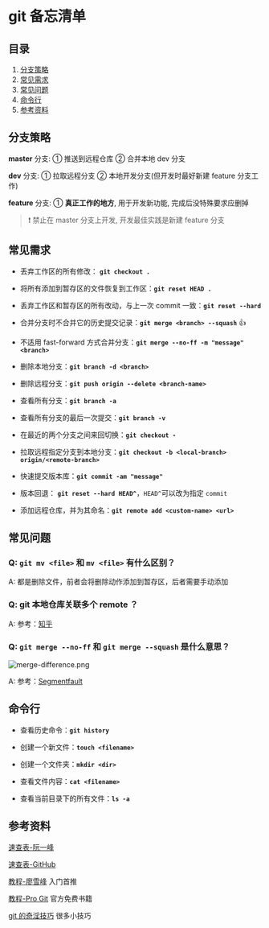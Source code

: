 # git 备忘清单

## 目录

1. [分支策略](#分支策略)
1. [常见需求](#常见需求)
1. [常见问题](#常见问题)
1. [命令行](#命令行)
1. [参考资料](#参考资料)

## 分支策略

**master** 分支: ① 推送到远程仓库 ② 合并本地 dev 分支

**dev** 分支: ① 拉取远程分支 ② 本地开发分支(但开发时最好新建 feature 分支工作)

**feature** 分支: ① **真正工作的地方**, 用于开发新功能, 完成后没特殊要求应删掉

> :exclamation: 禁止在 master 分支上开发, 开发最佳实践是新建 feature 分支

## 常见需求

- 丢弃工作区的所有修改： **`git checkout .`**

- 将所有添加到暂存区的文件恢复到工作区：**`git reset HEAD .`**

- 丢弃工作区和暂存区的所有改动，与上一次 commit 一致：**`git reset --hard`**

- 合并分支时不合并它的历史提交记录：**`git merge <branch> --squash`** :+1:

- 不适用 fast-forward 方式合并分支：**`git merge --no-ff -m "message" <branch>`**

- 删除本地分支：**`git branch -d <branch>`**

- 删除远程分支：**`git push origin --delete <branch-name>`**

- 查看所有分支：**`git branch -a`**

- 查看所有分支的最后一次提交：**`git branch -v`**

- 在最近的两个分支之间来回切换：**`git checkout -`**

- 拉取远程指定分支到本地分支：**`git checkout -b <local-branch> origin/<remote-branch>`**

- 快速提交版本库：**`git commit -am "message"`**

- 版本回退： **`git reset --hard HEAD^`**，`HEAD^`可以改为指定 `commit`

- 添加远程仓库，并为其命名：**`git remote add <custom-name> <url>`**

## 常见问题

### Q: `git mv <file>` 和 `mv <file>` 有什么区别？

A: 都是删除文件，前者会将删除动作添加到暂存区，后者需要手动添加

### Q: git 本地仓库关联多个 remote ？

A: 参考：[知乎][1]

### Q: `git merge --no-ff` 和 `git merge --squash` 是什么意思？

![merge-difference.png](https://i.loli.net/2019/03/19/5c90e04054b06.png)

A: 参考：[Segmentfault](https://segmentfault.com/q/1010000002477106/a-1020000002519351)

[1]: https://www.zhihu.com/question/46543115/answer/101761754

## 命令行

- 查看历史命令：**`git history`**

- 创建一个新文件：**`touch <filename>`**

- 创建一个文件夹：**`mkdir <dir>`**

- 查看文件内容：**`cat <filename>`**

- 查看当前目录下的所有文件：**`ls -a`**

## 参考资料

[速查表-阮一峰](http://www.ruanyifeng.com/blog/2015/12/git-cheat-sheet.html)

[速查表-GitHub](https://services.github.com/on-demand/downloads/github-git-cheat-sheet.pdf)

[教程-廖雪峰](https://www.liaoxuefeng.com/wiki/0013739516305929606dd18361248578c67b8067c8c017b000) 入门首推

[教程-Pro Git](https://git-scm.com/book/en/v2) 官方免费书籍

[git 的奇淫技巧](https://github.com/521xueweihan/git-tips) 很多小技巧
